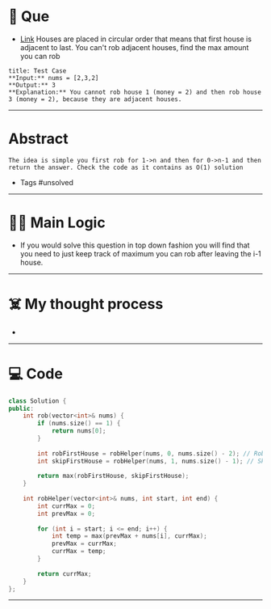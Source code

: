 # 🧩 Que
- [Link](https://leetcode.com/problems/house-robber-ii/)
Houses are placed in circular order that means that first house is adjacent to last. You can't rob adjacent houses, find the max amount you can rob
```ad-question
title: Test Case
**Input:** nums = [2,3,2]
**Output:** 3
**Explanation:** You cannot rob house 1 (money = 2) and then rob house 3 (money = 2), because they are adjacent houses.
```

---
# Abstract
```ad-abstract
The idea is simple you first rob for 1->n and then for 0->n-1 and then return the answer. Check the code as it contains as O(1) solution
```

- Tags #unsolved 
--- 
# 🕵️‍♂️ Main Logic
- If you would solve this question in top down fashion you will find that you need to just keep track of maximum you can rob after leaving the i-1 house.

---
# ☠️ My thought process
- 
---

# 💻 Code
```cpp
class Solution {
public:
    int rob(vector<int>& nums) {
        if (nums.size() == 1) {
            return nums[0];
        }
        
        int robFirstHouse = robHelper(nums, 0, nums.size() - 2); // Rob the first house to the second-to-last house
        int skipFirstHouse = robHelper(nums, 1, nums.size() - 1); // Skip the first house and rob the rest
        
        return max(robFirstHouse, skipFirstHouse);
    }
    
    int robHelper(vector<int>& nums, int start, int end) {
        int currMax = 0;
        int prevMax = 0;
        
        for (int i = start; i <= end; i++) {
            int temp = max(prevMax + nums[i], currMax);
            prevMax = currMax;
            currMax = temp;
        }
        
        return currMax;
    }
};
```
---
